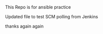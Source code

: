 This Repo is for ansible practice

Updated file to test SCM polling from Jenkins

thanks again again
